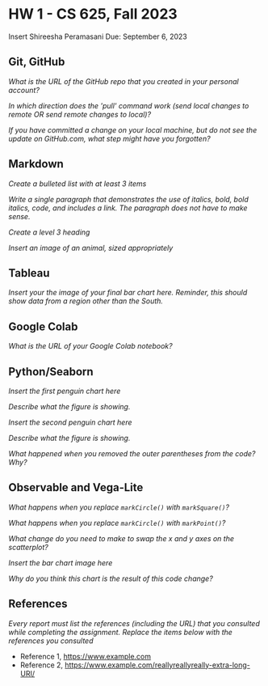 # HW 1 - CS 625, Fall 2023

Insert Shireesha Peramasani
Due: September 6, 2023

## Git, GitHub

*What is the URL of the GitHub repo that you created in your personal account?*
   
*In which direction does the 'pull' command work (send local changes to remote OR send remote changes to local)?*
   
*If you have committed a change on your local machine, but do not see the update on GitHub.com, what step might have you forgotten?*

## Markdown

*Create a bulleted list with at least 3 items*

*Write a single paragraph that demonstrates the use of italics, bold, bold italics, code, and includes a link. The paragraph does not have to make sense.*

*Create a level 3 heading*

*Insert an image of an animal, sized appropriately*

## Tableau

*Insert your the image of your final bar chart here. Reminder, this should show data from a region other than the South.*

## Google Colab

*What is the URL of your Google Colab notebook?*

## Python/Seaborn

*Insert the first penguin chart here*

*Describe what the figure is showing.*

*Insert the second penguin chart here*

*Describe what the figure is showing.*

*What happened when you removed the outer parentheses from the code? Why?*

## Observable and Vega-Lite

*What happens when you replace `markCircle()` with `markSquare()`?*

*What happens when you replace `markCircle()` with `markPoint()`?*

*What change do you need to make to swap the x and y axes on the scatterplot?*

*Insert the bar chart image here*

*Why do you think this chart is the result of this code change?*

## References

*Every report must list the references (including the URL) that you consulted while completing the assignment. Replace the items below with the references you consulted*

* Reference 1, <https://www.example.com>
* Reference 2, <https://www.example.com/reallyreallyreally-extra-long-URI/>
